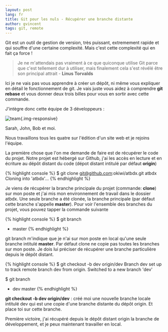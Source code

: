 ```yaml
---
layout: post
lang: fr
title: Git pour les nuls - Récupérer une branche distante
author: gvincent
tags: git, remote
---
```

<!--more-->

Git est un outil de gestion de version, très puissant, extremement rapide et qui souffre d'une certaine complexité.
Mais c'est cette complexité qui en fait ça force !

> Je ne m'attendais pas vraiment à ce que quiconque utilise Git parce que c'est tellement dur à utiliser,
> mais finalement cela s'est révélé être son principal attrait - **Linus Torvalds**



Ici je ne vais pas vous apprendre à créer un dépôt, ni même vous expliquer en détail le fonctionnement de git.
Je vais juste vous aidez à comprendre **git rebase** et vous donner deux trois billes pour vous en sortir avec cette commande.


J'intègre donc cette équipe de 3 développeurs :

![team](https://lh5.googleusercontent.com/-ZBaTUBLUVo0/UQufklFjaBI/AAAAAAAAK6w/WPP6UcVQZ3M/s514/team.png){.img-responsive}

Sarah, John, Bob et moi.

Nous travaillons tous les quatre sur l'édition d'un site web et je rejoins l'équipe.

La première chose que l'on me demande de faire est de récupérer le code du projet.
Notre projet est hébergé sur Github, j'ai les accès en lecture et en écriture au dépôt distant du code
(dépot distant intitulé par défaut **origin**)

{% highlight console %}
$ git clone git@github.com:okiwi/atbdx.git atbdx
Cloning into 'atbdx'...
{% endhighlight %}

Je viens de récupérer la branche principale du projet (commande: **clone**) sur mon poste et j'ai mis mon environnement de travail dans le dossier atbdx. Une seule branche a été clonée, la branche principale (par défaut cette branche s'appelle **master**).
Pour voir l'ensemble des branches du projet, vous pouvez tapper la commande suivante

{% highlight console %}
$ git branch
* master
{% endhighlight %}


git branch m'indique que je n'ai sur mon poste en local qu'une seule branche intitulé **master**.
Par défaut clone ne copie pas toutes les branches sur mon poste.
Je dois lui préciser de récupérer une branche particulière depuis le dépôt distant.


{% highlight console %}
$ git checkout -b dev origin/dev
Branch dev set up to track remote branch dev from origin.
Switched to a new branch 'dev'

$ git branch
* dev
master
{% endhighlight %}


**git checkout -b dev origin/dev** : créé moi une nouvelle branche locale intitulé dev qui est une copie d'une branche distante du dépôt origin.
Et place toi sur cette branche.


Première victoire, j'ai récupéré depuis le dépôt distant origin la branche de développement,
et je peux maintenant travailler en local.





